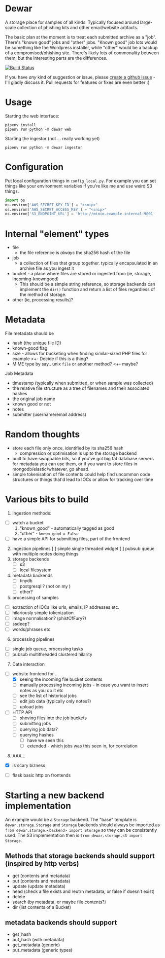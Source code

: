 # Dewar

A storage place for samples of all kinds. Typically focused around large-scale collection of phishing kits and other email/website artifacts.

The basic plan at the moment is to treat each submitted archive as a "job". There's "known good" jobs and "other" jobs. "Known good" job lots would be something like the Wordpress installer, while "other" would be a backup of a compromised/phishing site. There's likely lots of commonality between them, but the interesting parts are the differences.

[![Build Status](https://droneio.yaleman.org/api/badges/yaleman/dewar/status.svg)](https://droneio.yaleman.org/yaleman/dewar)

If you have *any* kind of suggestion or issue, please [create a github issue](https://github.com/yaleman/dewar/issues/new) - I'll gladly discuss it. Pull requests for features or fixes are even better :)

# Usage

Starting the web interface:

```shell
pipenv install 
pipenv run python -m dewar web
```

Starting the ingestor (not ... really working yet)

```shell
pipenv run python -m dewar ingestor
```

# Configuration

Put local configuration things in `config_local.py`. For example you can set things like your environment variables if you're like me and use weird S3 things.

```python
import os
os.environ['AWS_SECRET_KEY_ID'] = "<snip>"
os.environ['AWS_SECRET_ACCESS_KEY'] = "<snip>"
os.environ['S3_ENDPOINT_URL'] = 'http://minio.example.internal:9001'
```

# Internal "element" types

  - file
    - the file reference is *always* the sha256 hash of the file
  - job 
    - a collection of files that group together. typically encapsulated in an archive file as you ingest it
  - bucket - a place where files are stored or ingested from (ie, storage, incoming-knowngood)
    - This should be a simple string reference, so storage backends can implement the `dir()` function and return a list of files regardless of the method of storage.
  - other (ie, processing results)?

# Metadata

File metadata should be

  - hash (the unique file ID)
  - known-good flag
  - size - allows for bucketing when finding similar-sized PHP files for example <+- Decide if this is a thing?
  - MIME type by say.. unix `file` or another method? <+- maybe? 

Job Metadata

  - timestamp (typically when submitted, or when sample was collected)
  - the relative file structure as a tree of filenames and their associated hashes
  - the original job name
  - known good or not
  - notes
  - submitter (username/email address)

# Random thoughts

- store each file only once, identified by its sha256 hash
  - compression or optimisation is up to the storage backend
- built to have swappable bits, so if you've got big fat database servers for metadata you can use them, or if you want to store files in mongodb/elastic/whatever, go ahead.
- simple tokenisation of file contents could help find uncommon code structures or things that'd lead to IOCs or allow for tracking over time

# Various bits to build

1. ingestion methods:
  - [ ] watch a bucket
    1. "known_good" - automatically tagged as good
    2. "other" - `known_good = False`
  - [ ] have a simple API for submitting files, part of the frontend
2. ingestion pipelines
  [ ] simple single threaded widget
  [ ] pubsub queue with multiple nodes doing things
3. storage backends
    - [ ] s3
    - [ ] local filesystem
4. metadata backends
    - [ ] tinydb
    - [ ] postgresql ? (not on my )
    - [ ] other?
5. processing of samples
  - [ ] extraction of IOCs like urls, emails, IP addresses etc.
  - [ ] hilariously simple tokenization
  - [ ] image normalisation? (phistOfFury?)
  - [ ] ssdeep?
  - [ ] words/phrases etc
6. processing pipelines
  - [ ] single job queue, processing tasks
  - [ ] pubsub multithreaded clustered hilarity
7. Data interaction
  - [ ] website frontend for .. 
    - [x] seeing the incoming file bucket contents
    - [ ] manually processing incoming jobs - in case you want to insert notes as you do it etc
    - [ ] see the list of historical jobs
    - [ ] edit job data (typically only notes?)
    - [ ] upload jobs
  - [ ] HTTP API
    - [ ] shoving files into the job buckets
    - [ ] submitting jobs
    - [ ] querying job data?
    - [ ] querying hashes
      - [ ] have we seen this
      - [ ] extended - which jobs was this seen in, for correlation
8. AAA...
  * [x] is scary bizness
  * [ ] flask basic http on frontends


# Starting a new backend implementation

An example would be a `Storage` backend. The "base" template is `dewar.storage.Storage` and `Storage` backends should always be imported as `from dewar.storage.<backend> import Storage` so they can be consistently used. The S3 implementation then is `from dewar.storage.s3 import Storage`.

## Methods that storage backends should support (inspired by http verbs)

  - get (contents and metadata)
  - put (contents and metadata)
  - update (update metadata)
  - head (check a file exists and reutrn metadata, or false if doesn't exist)
  - delete
  - search (by metadata, or maybe file contents?)
  - dir (list contents of a Bucket)

## metadata backends should support

  - get_hash
  - put_hash (with metadata)
  - get_metadata (generic)
  - put_metadata (generic types)
